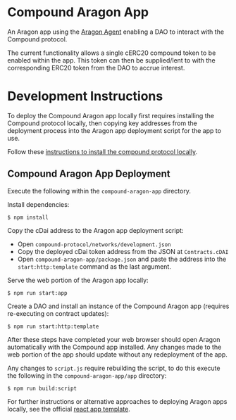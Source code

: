 # Compound Aragon App

An Aragon app using the [Aragon Agent](https://github.com/aragon/aragon-apps/tree/master/apps/agent) enabling a DAO to 
interact with the Compound protocol. 

The current functionality allows a single cERC20 compound token to be enabled within the app. This token can then be supplied/lent 
to with the corresponding ERC20 token from the DAO to accrue interest.

# Development Instructions

To deploy the Compound Aragon app locally first requires installing the Compound protocol locally, then copying key 
addresses from the deployment process into the Aragon app deployment script for the app to use. 

Follow these [instructions to install the compound protocol locally](https://github.com/empowerthedao/compound-aragon-app/tree/master/compound-protocol).

## Compound Aragon App Deployment

Execute the following within the `compound-aragon-app` directory.

Install dependencies:
```
$ npm install
```

Copy the cDai address to the Aragon app deployment script:
- Open `compound-protocol/networks/development.json`
- Copy the deployed cDai token address from the JSON at `Contracts.cDAI`  
- Open `compound-aragon-app/package.json` and paste the address into the `start:http:template` command as the last argument.   

Serve the web portion of the Aragon app locally:
```
$ npm run start:app
```
Create a DAO and install an instance of the Compound Aragon app (requires re-executing on contract updates):
```
$ npm run start:http:template
```
After these steps have completed your web browser should open Aragon automatically with the Compound app installed. 
Any changes made to the web portion of the app should update without any redeployment of the app.   

Any changes to `script.js` require rebuilding the script, to do this execute the following in the `compound-aragon-app/app` directory:
```
$ npm run build:script
```

For further instructions or alternative approaches to deploying Aragon apps locally, see the official 
[react app template](https://github.com/aragon/aragon-react-boilerplate).